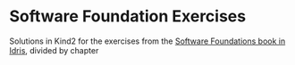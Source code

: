 # Software Foundation Exercises

Solutions in Kind2 for the exercises from the [Software Foundations book in Idris](https://idris-hackers.github.io/software-foundations/pdf/sf-idris-2018.pdf),
divided by chapter
